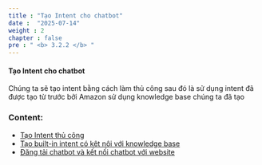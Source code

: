 ```yaml
---
title : "Tạo Intent cho chatbot"
date :  "2025-07-14" 
weight : 2
chapter : false
pre : " <b> 3.2.2 </b> "
---
```



#### Tạo Intent cho chatbot

Chúng ta sẽ tạo intent bằng cách làm thủ công sau đó là sử dụng intent đã được tạo từ trước bởi Amazon sử dụng knowledge base chúng ta đã tạo

### Content:
  - [Tạo Intent thủ công](./3.2.2.1-createintentmanually/)
  - [Tạo built-in intent có kêt nôi với knowledge base ](./3.2.2.2-createbuiltin-intent/)
  - [Đăng tải chatbot và kết nối chatbot với website](./3.2.2.3-publishandconnect/)